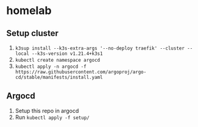 # homelab

## Setup cluster
1) `k3sup install --k3s-extra-args '--no-deploy traefik' --cluster --local --k3s-version v1.21.4+k3s1`
2) `kubectl create namespace argocd`
3) `kubectl apply -n argocd -f https://raw.githubusercontent.com/argoproj/argo-cd/stable/manifests/install.yaml`

## Argocd

1) Setup this repo in argocd
2) Run `kubectl apply -f setup/`
